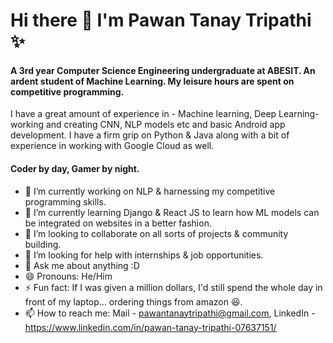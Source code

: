 # Hi there 👋 I'm Pawan Tanay Tripathi ✨


#### A 3rd year Computer Science Engineering undergraduate at ABESIT. An ardent student of Machine Learning. My leisure hours are spent on competitive programming.

I have a great amount of experience in - Machine learning, Deep Learning- working and creating CNN, NLP models etc and basic Android app development. I have a firm grip on Python & Java along with a bit of experience in working with Google Cloud as well.

#### Coder by day, Gamer by night.

- 🔭 I’m currently working on NLP & harnessing my competitive programming skills.
- 🌱 I’m currently learning Django & React JS to learn how ML models can be integrated on websites in a better fashion.
- 👯 I’m looking to collaborate on all sorts of projects & community building.
- 🤔 I’m looking for help with internships & job opportunities.
- 💬 Ask me about anything :D
- 😄 Pronouns: He/Him
- ⚡ Fun fact: If I was given a million dollars, I'd still spend the whole day in front of my laptop... ordering things from amazon 😆.
- 📫 How to reach me: Mail - pawantanaytripathi@gmail.com, LinkedIn - https://www.linkedin.com/in/pawan-tanay-tripathi-07637151/


